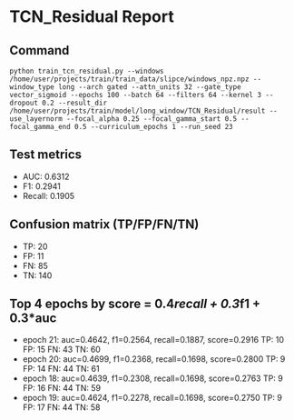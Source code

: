 # TCN_Residual Report

## Command
```
python train_tcn_residual.py --windows /home/user/projects/train/train_data/slipce/windows_npz.npz --window_type long --arch gated --attn_units 32 --gate_type vector_sigmoid --epochs 100 --batch 64 --filters 64 --kernel 3 --dropout 0.2 --result_dir /home/user/projects/train/model/long_window/TCN_Residual/result --use_layernorm --focal_alpha 0.25 --focal_gamma_start 0.5 --focal_gamma_end 0.5 --curriculum_epochs 1 --run_seed 23
```

## Test metrics
- AUC: 0.6312
- F1: 0.2941
- Recall: 0.1905
## Confusion matrix (TP/FP/FN/TN)
- TP: 20
- FP: 11
- FN: 85
- TN: 140

## Top 4 epochs by score = 0.4*recall + 0.3*f1 + 0.3*auc
- epoch 21: auc=0.4642, f1=0.2564, recall=0.1887, score=0.2916  TP: 10 FP: 15 FN: 43 TN: 60
- epoch 20: auc=0.4699, f1=0.2368, recall=0.1698, score=0.2800  TP: 9 FP: 14 FN: 44 TN: 61
- epoch 18: auc=0.4639, f1=0.2308, recall=0.1698, score=0.2763  TP: 9 FP: 16 FN: 44 TN: 59
- epoch 19: auc=0.4624, f1=0.2278, recall=0.1698, score=0.2750  TP: 9 FP: 17 FN: 44 TN: 58
